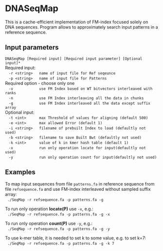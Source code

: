 # DNASeqMap
This is a cache-efficient implementation of FM-index focused solely on DNA sequences. Program allows to approximately search input patterns in a reference sequence.

## Input parameters
`DNASeqMap [Required input] [Required input parameter] [Optional input]*`   
Required input:   
&nbsp;&nbsp;  `-r <string>   name of input file for Ref seqeunce`   
&nbsp;&nbsp;  `-p <string>   name of input file for Patterns`   
Required option - choose only one    
&nbsp;&nbsp;  `-v            use FM Index based on WT bitvectors interleaved with ranks`   
&nbsp;&nbsp;  `-n            use FM Index interleaving all the data in chunks`   
&nbsp;&nbsp;  `-g            use FM Index interleaved all the data except suffix array`   
Optional input:    
&nbsp;&nbsp;  `-t <int>      max Threshold of values for aligning (default 500)`   
&nbsp;&nbsp;  `-e <int>      max allowed Error (default 1)`   
&nbsp;&nbsp;  `-i <string>   filename of prebuilt Index to load (defaultly not used)`   
&nbsp;&nbsp;  `-b <string>   filename to save Built Bwt (defaultly not used)`      
&nbsp;&nbsp;  `-k <int>      value of k in kmer hash table (default 1)`   
&nbsp;&nbsp;  `-x            run only operation locate for input(defaultly not used)`   
&nbsp;&nbsp;  `-y            run only operation count for input(defaultly not used)`   

## Examples
To map input sequences from file `patterns.fa` in reference sequence from file `refsequence.fa` and use FM-index interleaved without sampled suffix array:   
&nbsp;&nbsp;`./SeqMap -r refsequence.fa -p patterns.fa -g`

To run only operation **locate(P)** use `-x`, e.g.:  
&nbsp;&nbsp;`./SeqMap -r refsequence.fa -p patterns.fa -g -x`   

To run only operation **count(P)** use `-y`, e.g.:  
&nbsp;&nbsp;`./SeqMap -r refsequence.fa -p patterns.fa -g -y`  

To use k-mer table, it is needed to set k to some value, e.g. to set k=7:   
&nbsp;&nbsp;`./SeqMap -r refsequence.fa -p patterns.fa -g -k 7`   
